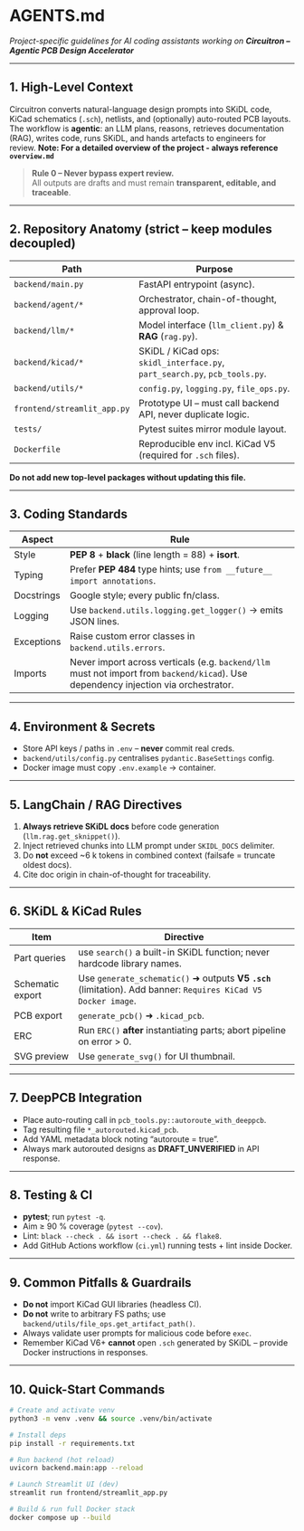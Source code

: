 # AGENTS.md  
*Project-specific guidelines for AI coding assistants working on **Circuitron – Agentic PCB Design Accelerator***  

---

## 1. High-Level Context
Circuitron converts natural-language design prompts into SKiDL code, KiCad schematics (`.sch`), netlists, and (optionally) auto-routed PCB layouts.  
The workflow is **agentic**: an LLM plans, reasons, retrieves documentation (RAG), writes code, runs SKiDL, and hands artefacts to engineers for review.
**Note: For a detailed overview of the project - always reference `overview.md`**

> **Rule 0 – Never bypass expert review.**  
> All outputs are drafts and must remain **transparent, editable, and traceable**.

---

## 2. Repository Anatomy (strict – keep modules decoupled)

| Path | Purpose |
|------|---------|
| `backend/main.py` | FastAPI entrypoint (async). |
| `backend/agent/*` | Orchestrator, chain-of-thought, approval loop. |
| `backend/llm/*` | Model interface (`llm_client.py`) & **RAG** (`rag.py`). |
| `backend/kicad/*` | SKiDL / KiCad ops: `skidl_interface.py`, `part_search.py`, `pcb_tools.py`. |
| `backend/utils/*` | `config.py`, `logging.py`, `file_ops.py`. |
| `frontend/streamlit_app.py` | Prototype UI – must call backend API, never duplicate logic. |
| `tests/` | Pytest suites mirror module layout. |
| `Dockerfile` | Reproducible env incl. KiCad V5 (required for `.sch` files). |

**Do not add new top-level packages without updating this file.**

---

## 3. Coding Standards

| Aspect | Rule |
|--------|------|
| Style  | **PEP 8** + **black** (line length = 88) + **isort**. |
| Typing | Prefer **PEP 484** type hints; use `from __future__ import annotations`. |
| Docstrings | Google style; every public fn/class. |
| Logging | Use `backend.utils.logging.get_logger()` → emits JSON lines. |
| Exceptions | Raise custom error classes in `backend.utils.errors`. |
| Imports | Never import across verticals (e.g. `backend/llm` must not import from `backend/kicad`). Use dependency injection via orchestrator. |

---

## 4. Environment & Secrets

* Store API keys / paths in `.env` – **never** commit real creds.  
* `backend/utils/config.py` centralises `pydantic.BaseSettings` config.  
* Docker image must copy `.env.example` → container.

---

## 5. LangChain / RAG Directives

1. **Always retrieve SKiDL docs** before code generation (`llm.rag.get_sknippet()`).
2. Inject retrieved chunks into LLM prompt under ```SKIDL_DOCS``` delimiter.
3. Do **not** exceed ~6 k tokens in combined context (failsafe = truncate oldest docs).
4. Cite doc origin in chain-of-thought for traceability.

---

## 6. SKiDL & KiCad Rules

| Item | Directive |
|------|-----------|
| Part queries | use `search()` a built-in SKiDL function; never hardcode library names. |
| Schematic export | Use `generate_schematic()` ➜ outputs **V5 `.sch`** (limitation). Add banner: `Requires KiCad V5 Docker image`. |
| PCB export | `generate_pcb()` ➜ `.kicad_pcb`. |
| ERC | Run `ERC()` **after** instantiating parts; abort pipeline on error > 0. |
| SVG preview | Use `generate_svg()` for UI thumbnail. |

---

## 7. DeepPCB Integration

* Place auto-routing call in `pcb_tools.py::autoroute_with_deeppcb`.  
* Tag resulting file `*_autorouted.kicad_pcb`.  
* Add YAML metadata block noting “autoroute = true”.  
* Always mark autorouted designs as **DRAFT_UNVERIFIED** in API response.

---

## 8. Testing & CI

* **pytest**; run `pytest -q`.  
* Aim ≥ 90 % coverage (`pytest --cov`).  
* Lint: `black --check . && isort --check . && flake8`.  
* Add GitHub Actions workflow (`ci.yml`) running tests + lint inside Docker.

---

## 9. Common Pitfalls & Guardrails

*  **Do not** import KiCad GUI libraries (headless CI).  
*  **Do not** write to arbitrary FS paths; use `backend/utils/file_ops.get_artifact_path()`.  
*  Always validate user prompts for malicious code before `exec`.  
*  Remember KiCad V6+ **cannot** open `.sch` generated by SKiDL – provide Docker instructions in responses.

---

## 10. Quick-Start Commands

```bash
# Create and activate venv
python3 -m venv .venv && source .venv/bin/activate

# Install deps
pip install -r requirements.txt

# Run backend (hot reload)
uvicorn backend.main:app --reload

# Launch Streamlit UI (dev)
streamlit run frontend/streamlit_app.py

# Build & run full Docker stack
docker compose up --build
